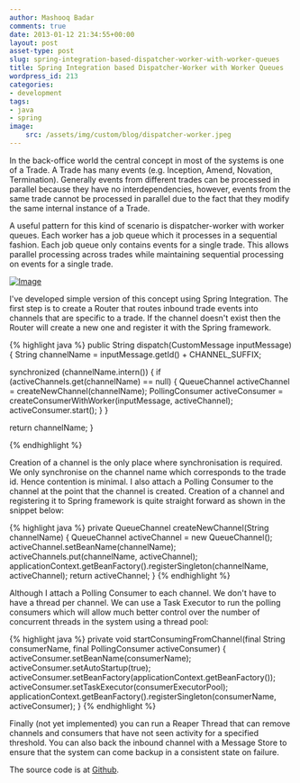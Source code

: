 ```yaml
---
author: Mashooq Badar
comments: true
date: 2013-01-12 21:34:55+00:00
layout: post
asset-type: post
slug: spring-integration-based-dispatcher-worker-with-worker-queues
title: Spring Integration based Dispatcher-Worker with Worker Queues
wordpress_id: 213
categories:
- development
tags:
- java
- spring
image:
    src: /assets/img/custom/blog/dispatcher-worker.jpeg
---
```


In the back-office world the central concept in most of the systems is one of a Trade. A Trade has many events (e.g. Inception, Amend, Novation, Termination). Generally events from different trades can be processed in parallel because they have no interdependencies, however, events from the same trade cannot be processed in parallel due to the fact that they modify the same internal instance of a Trade.

A useful pattern for this kind of scenario is dispatcher-worker with worker queues. Each worker has a job queue which it processes in a sequential fashion. Each job queue only contains events for a single trade. This allows parallel processing across trades while maintaining sequential processing on events for a single trade.

[![Image](http://mashb.files.wordpress.com/2013/01/dispatcher-worker.png?w=474)](http://mashb.files.wordpress.com/2013/01/dispatcher-worker.png)

I've developed simple version of this concept using Spring Integration. The first step is to create a Router that routes inbound trade events into channels that are specific to a trade. If the channel doesn't exist then the Router will create a new one and register it with the Spring framework.

{% highlight java %}
public String dispatch(CustomMessage inputMessage) {
  String channelName = inputMessage.getId() + CHANNEL_SUFFIX;

  synchronized (channelName.intern()) {
    if (activeChannels.get(channelName) == null) {
      QueueChannel activeChannel = createNewChannel(channelName);
      PollingConsumer activeConsumer = createConsumerWithWorker(inputMessage, activeChannel);
      activeConsumer.start();
    }
  }

  return channelName;
}

{% endhighlight %}


Creation of a channel is the only place where synchronisation is required. We only synchronise on the channel name which corresponds to the trade id. Hence contention is minimal. I also attach a Polling Consumer to the channel at the point that the channel is created. Creation of a channel and registering it to Spring framework is quite straight forward as shown in the snippet below:

{% highlight java %}
private QueueChannel createNewChannel(String channelName) {
  QueueChannel activeChannel = new QueueChannel();
  activeChannel.setBeanName(channelName);
  activeChannels.put(channelName, activeChannel);
  applicationContext.getBeanFactory().registerSingleton(channelName, activeChannel);
  return activeChannel;
}
{% endhighlight %}

Although I attach a Polling Consumer to each channel. We don't have to have a thread per channel. We can use a Task Executor to run the polling consumers which will allow much better control over the number of concurrent threads in the system using a thread pool:

{% highlight java %}
private void startConsumingFromChannel(final String consumerName, final PollingConsumer activeConsumer) {
  activeConsumer.setBeanName(consumerName);
  activeConsumer.setAutoStartup(true);
  activeConsumer.setBeanFactory(applicationContext.getBeanFactory());
  activeConsumer.setTaskExecutor(consumerExecutorPool);
  applicationContext.getBeanFactory().registerSingleton(consumerName, activeConsumer);
}
{% endhighlight %}


Finally (not yet implemented) you can run a Reaper Thread that can remove channels and consumers that have not seen activity for a specified threshold. You can also back the inbound channel with a Message Store to ensure that the system can come backup in a consistent state on failure.

The source code is at [Github](https://github.com/mashooq/designpatterns/tree/master/dispatcherworker).

